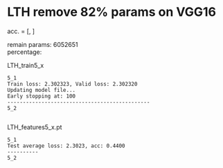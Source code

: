 # LTH remove 82% params on VGG16
acc. = [, ]

remain params: 6052651<br>
percentage: <br>

LTH_train5_x
```
5_1
Train loss: 2.302323, Valid loss: 2.302320
Updating model file...
Early stopping at: 100
----------------------------------------------
5_2


```

LTH_features5_x.pt
```
5_1
Test average loss: 2.3023, acc: 0.4400
----------
5_2

```
